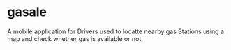 # gasale

A mobile application for Drivers used to locatte nearby gas Stations using a map and check whether gas is available or not. 
